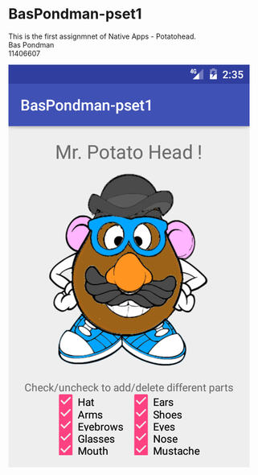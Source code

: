 # BasPondman-pset1
This is the first assignmnet of Native Apps - Potatohead.  
Bas Pondman  
11406607  

![ScreenShot](doc/Screenshot_1478529324.png)
